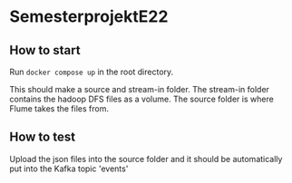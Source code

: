 # SemesterprojektE22

## How to start
Run ```docker compose up``` in the root directory.

This should make a source and stream-in folder. The stream-in folder contains the hadoop DFS files as a volume. The source folder is where Flume takes the files from.

## How to test
Upload the json files into the source folder and it should be automatically put into the Kafka topic 'events'